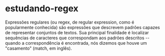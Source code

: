 # estudando-regex
Expressões regulares (ou regex, de regular expression, como é popularmente conhecida) são expressões que descrevem padrões capazes de representar conjuntos de textos. Sua principal finalidade é localizar sequências de caracteres que correspondam aos padrões descritos -- quando a correspondência é encontrada, nós dizemos que houve um "casamento" (match, em inglês). 
